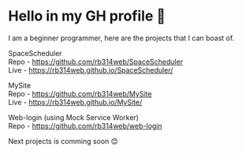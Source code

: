 # Hello in my GH profile 🙂

I am a beginner programmer, here are the projects that I can boast of.

SpaceScheduler<br />
Repo - https://github.com/rb314web/SpaceScheduler<br />
Live - https://rb314web.github.io/SpaceScheduler/

MySite<br />
Repo - https://github.com/rb314web/MySite<br />
Live - https://rb314web.github.io/MySite/

Web-login (using Mock Service Worker)<br />
Repo - https://github.com/rb314web/web-login

Next projects is comming soon 😊
